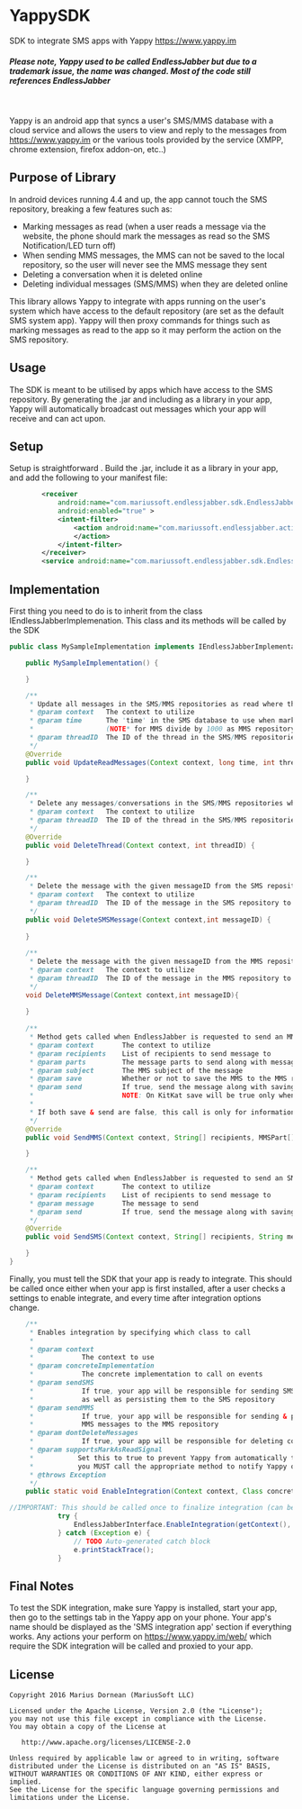 YappySDK
========

SDK to integrate SMS apps with Yappy https://www.yappy.im 

##### Please note, Yappy used to be called EndlessJabber but due to a trademark issue, the name was changed. Most of the code still references EndlessJabber  
<br/>

Yappy is an android app that syncs a user's SMS/MMS database with a cloud service and allows the users to view and reply to the messages from https://www.yappy.im or the various tools provided by the service (XMPP, chrome extension, firefox addon-on, etc..)

Purpose of Library
----

In android devices running 4.4 and up, the app cannot touch the SMS repository, breaking a few features such as:

  - Marking messages as read (when a user reads a message via the website, the phone should mark the messages as read so the SMS   Notification/LED turn off)
  - When sending MMS messages, the MMS can not be saved to the local repository, so the user will never see the MMS message they sent
  - Deleting a conversation when it is deleted online
  - Deleting individual messages (SMS/MMS) when they are deleted online

This library allows Yappy to integrate with apps running on the user's system which have access to the default repository (are set as the default SMS system app). Yappy will then proxy commands for things such as marking messages as read to the app so it may perform the action on the SMS repository.

Usage
----

The SDK is meant to be utilised by apps which have access to the SMS repository. By generating the .jar and including as a library in your app, Yappy will automatically broadcast out messages which your app will receive and can act upon. 

Setup
----

Setup is straightforward . Build the .jar, include it as a library in your app, and add the following to your manifest file:

```xml
        <receiver
            android:name="com.mariussoft.endlessjabber.sdk.EndlessJabberReceiver"
            android:enabled="true" >
            <intent-filter>
                <action android:name="com.mariussoft.endlessjabber.action.extend" >
                </action>
            </intent-filter>
        </receiver>
        <service android:name="com.mariussoft.endlessjabber.sdk.EndlessJabberWakefulService"></service>
```

Implementation
----
First thing you need to do is to inherit from the class IEndlessJabberImplemenation. This class and its methods will be called by the SDK

```java
public class MySampleImplementation implements IEndlessJabberImplementation {

	public MySampleImplementation() {

	}

	/**
	 * Update all messages in the SMS/MMS repositories as read where the time <= the provided time as well as where the threadID matches the provided ID
	 * @param context	The context to utilize
	 * @param time		The 'time' in the SMS database to use when marking messages as read 
	 * 					(NOTE* for MMS divide by 1000 as MMS repository stores times as 1/1000th of the SMS)
	 * @param threadID	The ID of the thread in the SMS/MMS repositories to update
	 */
	@Override
	public void UpdateReadMessages(Context context, long time, int threadID) {

	}

	/**
	 * Delete any messages/conversations in the SMS/MMS repositories where the threadID matches the provided ID
	 * @param context	The context to utilize
	 * @param threadID	The ID of the thread in the SMS/MMS repositories to delete
	 */
	@Override
	public void DeleteThread(Context context, int threadID) {

	}

	/**
	 * Delete the message with the given messageID from the SMS repository
	 * @param context	The context to utilize
	 * @param threadID	The ID of the message in the SMS repository to delete
	 */
	public void DeleteSMSMessage(Context context,int messageID)	{
	
	}
	
	/**
	 * Delete the message with the given messageID from the MMS repository
	 * @param context	The context to utilize
	 * @param threadID	The ID of the message in the MMS repository to delete
	 */
	void DeleteMMSMessage(Context context,int messageID){
	
	}
	
	/**
	 * Method gets called when EndlessJabber is requested to send an MMS message via the web app
	 * @param context		The context to utilize
	 * @param recipients	List of recipients to send message to
	 * @param parts			The message parts to send along with message
	 * @param subject		The MMS subject of the message
	 * @param save			Whether or not to save the MMS to the MMS repository
	 * @param send			If true, send the message along with saving it to the MMS repository
	 * 						NOTE: On KitKat save will be true only when enabled in the SDK & your app is the default messaging app on the system
	 * 
	 * If both save & send are false, this call is only for informational purposes (e.g. modify notifications, update UI, etc...)
	 */
	@Override
	public void SendMMS(Context context, String[] recipients, MMSPart[] parts, String subject, boolean save, boolean send) {

	}

	/**
	 * Method gets called when EndlessJabber is requested to send an SMS message via the web app
	 * @param context		The context to utilize
	 * @param recipients	List of recipients to send message to
	 * @param message		The message to send
	 * @param send			If true, send the message along with saving it to the SMS repository, otherwise this is only for informational purposes (e.g. modify notifications, update UI, etc...)
	 */
	@Override
	public void SendSMS(Context context, String[] recipients, String message, boolean send) {

	}
}
```

Finally, you must tell the SDK that your app is ready to integrate. This should be called once either when your app is first installed, after a user checks a settings to enable integrate, and every time after integration options change.

```java
	/**
	 * Enables integration by specifying which class to call
	 * 
	 * @param context
	 *            The context to use
	 * @param concreteImplementation
	 *            The concrete implementation to call on events
	 * @param sendSMS
	 *            If true, your app will be responsible for sending SMS messages
	 *            as well as persisting them to the SMS repository
	 * @param sendMMS
	 *            If true, your app will be responsible for sending & persisting
	 *            MMS messages to the MMS repository
	 * @param dontDeleteMessages
	 *            If true, your app will be responsible for deleting conversations and messages when signaled
	 * @param supportsMarkAsReadSignal
	 * 			 Set this to true to prevent Yappy from automatically tracking when messages have been read. Whenever a conversation thread has been read,
	 *           you MUST call the appropriate method to notify Yappy of a thread read (EndlessJabberInterface.MarkAsRead)
	 * @throws Exception
	 */
	public static void EnableIntegration(Context context, Class concreteImplementation, boolean sendSMS, boolean sendMMS, boolean dontDeleteMessages, boolean supportsMarkAsReadSignal)
```
	
```java
//IMPORTANT: This should be called once to finalize integration (can be done at app startup or when user sets option to enable integration)
			try {
				EndlessJabberInterface.EnableIntegration(getContext(), MySampleImplementation.class, true, true, false, false);
			} catch (Exception e) {
				// TODO Auto-generated catch block
				e.printStackTrace();
			}
```



Final Notes
----

To test the SDK integration, make sure Yappy is installed, start your app, then go to the settings tab in the Yappy app on your phone. Your app's name should be displayed as the 'SMS integration app' section if everything works. Any actions your perform on https://www.yappy.im/web/ which require the SDK integration will be called and proxied to your app.


## License

    Copyright 2016 Marius Dornean (MariusSoft LLC)

    Licensed under the Apache License, Version 2.0 (the "License");
    you may not use this file except in compliance with the License.
    You may obtain a copy of the License at

       http://www.apache.org/licenses/LICENSE-2.0

    Unless required by applicable law or agreed to in writing, software
    distributed under the License is distributed on an "AS IS" BASIS,
    WITHOUT WARRANTIES OR CONDITIONS OF ANY KIND, either express or implied.
    See the License for the specific language governing permissions and
    limitations under the License.
